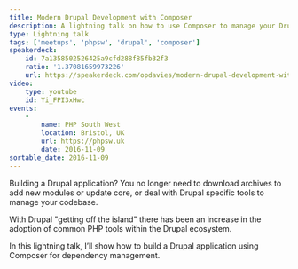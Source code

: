 ```yaml
---
title: Modern Drupal Development with Composer
description: A lightning talk on how to use Composer to manage your Drupal projects.
type: Lightning talk
tags: ['meetups', 'phpsw', 'drupal', 'composer']
speakerdeck:
    id: 7a1358502526425a9cfd288f85fb32f3
    ratio: '1.37081659973226'
    url: https://speakerdeck.com/opdavies/modern-drupal-development-with-composer
video:
    type: youtube
    id: Yi_FPI3xHwc
events:
    -
        name: PHP South West
        location: Bristol, UK
        url: https://phpsw.uk
        date: 2016-11-09
sortable_date: 2016-11-09
---
```


Building a Drupal application? You no longer need to download archives to add new modules or update core, or deal with Drupal specific tools to manage your codebase.

With Drupal "getting off the island" there has been an increase in the adoption of common PHP tools within the Drupal ecosystem.

In this lightning talk, I’ll show how to build a Drupal application using Composer for dependency management.
